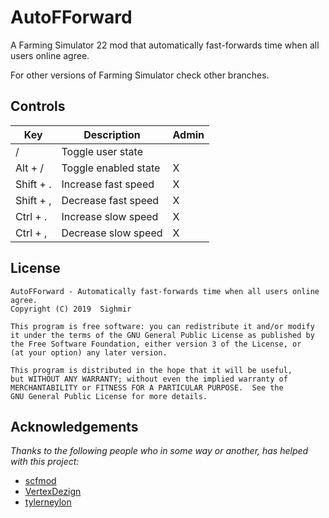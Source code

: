 # AutoFForward
A Farming Simulator 22 mod that automatically fast-forwards time when all users online agree.

For other versions of Farming Simulator check other branches.

## Controls
| Key | Description | Admin
| --- | --- | ---
| / | Toggle user state
| Alt + / | Toggle enabled state | X
| Shift + . | Increase fast speed | X
| Shift + , | Decrease fast speed | X
| Ctrl + . | Increase slow speed | X
| Ctrl + , | Decrease slow speed | X

## License
```
AutoFForward - Automatically fast-forwards time when all users online agree.
Copyright (C) 2019  Sighmir

This program is free software: you can redistribute it and/or modify
it under the terms of the GNU General Public License as published by
the Free Software Foundation, either version 3 of the License, or
(at your option) any later version.

This program is distributed in the hope that it will be useful,
but WITHOUT ANY WARRANTY; without even the implied warranty of
MERCHANTABILITY or FITNESS FOR A PARTICULAR PURPOSE.  See the
GNU General Public License for more details.
```

## Acknowledgements
*Thanks to the following people who in some way or another, has helped with this project:*
* [scfmod](https://github.com/scfmod)
* [VertexDezign](https://github.com/VertexDezign)
* [tylerneylon](https://github.com/tylerneylon)